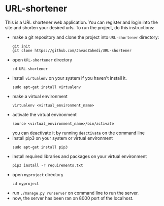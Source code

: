 # URL-shortener
This is a URL shortener web application. You can register and login into the site and shorten your desired urls. To run the project, do this instructions:
- make a git repository and clone the project into `URL-shortener` directory:
  ```
  git init
  git clone https://github.com/JavadZahedi/URL-shortener
  ```
- open `URL-shortener` directory
  ```
  cd URL-shortener
  ```
- install `virtualenv` on your system if you haven't install it.
  ```
  sudo apt-get install virtualenv
  ```
- make a virtual environment
  ```
  virtualenv <virtual_environment_name>
  ```
- activate the virtual environment
  ```
  source <virtual_environment_name>/bin/activate
  ```
  you can deactivate it by running `deactivate` on the command line
- install pip3 on your system or virtual environment
  ```
  sudo apt-get install pip3
  ```
- install required libraries and packages on your virtual environment
  ```
  pip3 install -r requirements.txt
  ```
- open `myproject` directory
  ```
  cd myproject
  ```
- run `./manage.py runserver` on command line to run the server.
- now, the server has been ran on 8000 port of the localhost.
